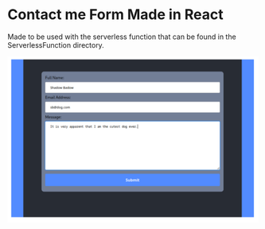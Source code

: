 # Contact me Form Made in React

Made to be used with the serverless function that can be found in the ServerlessFunction directory.

![Component](React-Component/Component.png)